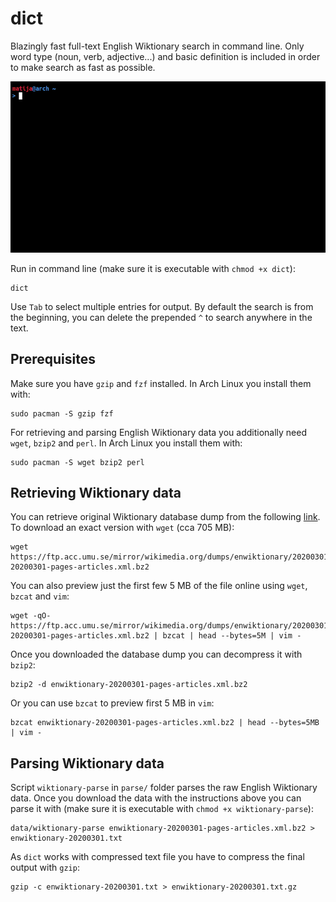 # dict

Blazingly fast full-text English Wiktionary search in command line. Only word type (noun, verb, adjective...) and basic definition is included in order to make search as fast as possible.

![dict screencast](https://raw.githubusercontent.com/matijapiskorec/dict/master/image/dict-tty-screencast.gif)

Run in command line (make sure it is executable with `chmod +x dict`):
```
dict
```

Use `Tab` to select multiple entries for output. By default the search is from the beginning, you can delete the prepended `^` to search anywhere in the text.

## Prerequisites

Make sure you have `gzip` and `fzf` installed. In Arch Linux you install them with:
```
sudo pacman -S gzip fzf
```

For retrieving and parsing English Wiktionary data you additionally need `wget`, `bzip2` and `perl`. In Arch Linux you install them with:
```
sudo pacman -S wget bzip2 perl
```

## Retrieving Wiktionary data

You can retrieve original Wiktionary database dump from the following [link](https://ftp.acc.umu.se/mirror/wikimedia.org/dumps/enwiktionary/). To download an exact version with `wget` (cca 705 MB):
```
wget https://ftp.acc.umu.se/mirror/wikimedia.org/dumps/enwiktionary/20200301/enwiktionary-20200301-pages-articles.xml.bz2
```

You can also preview just the first few 5 MB of the file online using `wget`, `bzcat` and `vim`:
```
wget -qO- https://ftp.acc.umu.se/mirror/wikimedia.org/dumps/enwiktionary/20200301/enwiktionary-20200301-pages-articles.xml.bz2 | bzcat | head --bytes=5M | vim -
```

Once you downloaded the database dump you can decompress it with `bzip2`:
```
bzip2 -d enwiktionary-20200301-pages-articles.xml.bz2
```

Or you can use `bzcat` to preview first 5 MB in `vim`:
```
bzcat enwiktionary-20200301-pages-articles.xml.bz2 | head --bytes=5MB | vim -
```

## Parsing Wiktionary data

Script `wiktionary-parse` in `parse/` folder parses the raw English Wiktionary data. Once you download the data with the instructions above you can parse it with (make sure it is executable with `chmod +x wiktionary-parse`):
```
data/wiktionary-parse enwiktionary-20200301-pages-articles.xml.bz2 > enwiktionary-20200301.txt
```

As `dict` works with compressed text file you have to compress the final output with `gzip`:
```
gzip -c enwiktionary-20200301.txt > enwiktionary-20200301.txt.gz
```

